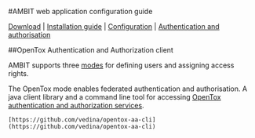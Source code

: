 #AMBIT web application configuration guide 

[Download](./downloads.html) | [Installation guide](install_ambitrest.html) | [Configuration](configure.html) | [Authentication and authorisation](./configureaa.html)

##OpenTox Authentication and Authorization client	

AMBIT supports three [modes](configureaa.html) for defining users and assigning access rights. 

The OpenTox mode enables federated authentication and authorisation. A java client library and a command line tool for accessing [OpenTox authentication and authorization services](opentox_aa.html).
    
	[https://github.com/vedina/opentox-aa-cli](https://github.com/vedina/opentox-aa-cli)
	
